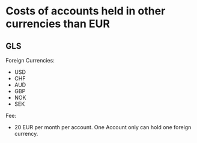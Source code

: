# Costs of accounts held in other currencies than EUR

## GLS
Foreign Currencies:
* USD
* CHF
* AUD
* GBP
* NOK
* SEK  

Fee:  
* 20 EUR per month per account. One Account only can hold one foreign currency.
